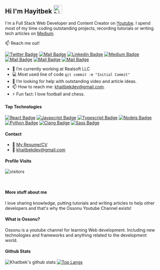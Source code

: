 ## Hi I'm Hayitbek <img src="https://user-images.githubusercontent.com/1303154/88677602-1635ba80-d120-11ea-84d8-d263ba5fc3c0.gif" width="28px" height="28px" alt="hi">

I'm a Full Stack Web Developer and Content Creator on [Youtube](https://www.youtube.com/channel/UCQYRaNgKXpSgnTNMJm5bBNA). I spend most of my time coding outstanding projects, recording tutorials or writing tech articles on [Medium](https://medium.com/@khaitbekdev).

:mailbox: Reach me out!

[![Twitter Badge](https://img.shields.io/badge/-@khaitbek-1ca0f1?style=flat&labelColor=1ca0f1&logo=twitter&logoColor=white&link=https://twitter.com/HayitbekD)](https://twitter.com/HayitbekD) [![Mail Badge](https://img.shields.io/badge/-Ossonu-e74c3c?style=flat&labelColor=e74c3c&logo=youtube&logoColor=white)](https://www.youtube.com/channel/UCQYRaNgKXpSgnTNMJm5bBNA) [![Linkedin Badge](https://img.shields.io/badge/-Hayitbek_Yusupov-0e76a8?style=flat&labelColor=0e76a8&logo=linkedin&logoColor=white)](https://www.linkedin.com/in/hayitbek-yusupov-a640a7226/) [![Medium Badge](https://img.shields.io/badge/-Hayitbek_Yusupov-salad?style=flat&labelColor=salad&logo=medium&logoColor=white)](https://medium.com/@khaitbekdev) [![Mail Badge](https://img.shields.io/badge/-@hayitbek__developer-e84393?style=flat&labelColor=e84393&logo=instagram&logoColor=white)](https://www.instagram.com/hayitbek_developer/) [![Mail Badge](https://img.shields.io/badge/-@hayitbek__developer-darkcyan?style=flat&labelColor=darkcyan&logo=telegram&logoColor=white)](https://t.me/khaitbekdev) [![Mail Badge](https://img.shields.io/badge/-khaitbekdev-c0392b?style=flat&labelColor=c0392b&logo=gmail&logoColor=white)](mailto:khaitbekdev@gmail.com)

<!-- TODO: Add last video link -->

- 🔭 I’m currently working at Realsoft LLC
- :computer: Most used line of code `git commit -m "Initial Commit"`
- 🤔 I’m looking for help with outstanding video and article ideas.
- 📫 How to reach me: khaitbekdev@gmail.com.
- ⚡ Fun fact: I love football and chess.

#### Top Technologies

<!-- TODO: Make technologies links takes you to repositories -->

[![React Badge](https://img.shields.io/badge/-React-61DBFB?style=for-the-badge&labelColor=black&logo=react&logoColor=61DBFB)](#) [![Javascript Badge](https://img.shields.io/badge/-Javascript-F0DB4F?style=for-the-badge&labelColor=black&logo=javascript&logoColor=F0DB4F)](#) [![Typescript Badge](https://img.shields.io/badge/-Typescript-007acc?style=for-the-badge&labelColor=black&logo=typescript&logoColor=007acc)](#) [![Nodejs Badge](https://img.shields.io/badge/-Nodejs-3C873A?style=for-the-badge&labelColor=black&logo=node.js&logoColor=3C873A)](#) [![Python Badge](https://img.shields.io/badge/-python-007acc?style=for-the-badge&labelColor=black&logo=python&logoColor=007acc)](#) [![Clang Badge](https://img.shields.io/badge/-Clang-007acc?style=for-the-badge&labelColor=black&logo=c&logoColor=007acc)](#) [![Sass Badge](https://img.shields.io/badge/-SCSS-crimson?style=for-the-badge&labelColor=black&logo=sass&logoColor=crimson)](#)

<!-- ### Articles

[<img align="left" alt="React" width="26px" src="https://raw.githubusercontent.com/github/explore/80688e429a7d4ef2fca1e82350fe8e3517d3494d/topics/react/react.png" />][reactplaylist]

[<img align="left" alt="HTML5" width="26px" src="https://raw.githubusercontent.com/github/explore/80688e429a7d4ef2fca1e82350fe8e3517d3494d/topics/html/html.png" />][htmltutorial]

[<img align="left" alt="JavaScript" width="26px" src="https://raw.githubusercontent.com/github/explore/80688e429a7d4ef2fca1e82350fe8e3517d3494d/topics/javascript/javascript.png" />][javascripttutorial]

[<img align="left" alt="Visual Studio Code" width="26px" src="https://raw.githubusercontent.com/github/explore/80688e429a7d4ef2fca1e82350fe8e3517d3494d/topics/visual-studio-code/visual-studio-code.png" />][vscodetutorial]

<img align="left" alt="Sass" width="26px" src="https://raw.githubusercontent.com/github/explore/80688e429a7d4ef2fca1e82350fe8e3517d3494d/topics/sass/sass.png" />

<img align="left" alt="Node.js" width="26px" src="https://raw.githubusercontent.com/github/explore/80688e429a7d4ef2fca1e82350fe8e3517d3494d/topics/nodejs/nodejs.png" />

<img align="left" alt="SQL" width="26px" src="https://raw.githubusercontent.com/github/explore/80688e429a7d4ef2fca1e82350fe8e3517d3494d/topics/sql/sql.png" />

<img align="left" alt="MySQL" width="26px" src="https://raw.githubusercontent.com/github/explore/80688e429a7d4ef2fca1e82350fe8e3517d3494d/topics/mysql/mysql.png" />

<img align="left" alt="Git" width="26px" src="https://raw.githubusercontent.com/github/explore/80688e429a7d4ef2fca1e82350fe8e3517d3494d/topics/git/git.png" />

<img align="left" alt="MongoDB" width="26px" src="https://raw.githubusercontent.com/github/explore/80688e429a7d4ef2fca1e82350fe8e3517d3494d/topics/mongodb/mongodb.png" />

<br />
<br /> -->

#### Contact
- :paperclip: [My Resume/CV](https://docs.google.com/document/d/1EOuzjfVAI4l6Wdcr1uSK4Pgir5-fLe5lxMekA_9vb-o/edit?usp=sharing)
- :email: khaitbekdev@gmail.com


#### Profile Visits 

![visitors](https://visitor-badge.glitch.me/badge?page_id=khaitbek.khaitbek)

<br >

#### More stuff about me

I love sharing knowledge, putting tutorials and writing articles to help other developers and that's why the Ossonu Youtube Channel exists!

#### What is Ossonu?

Ossonu is a youtube channel for learning Web development. Including new technologies and frameworks and anything related to the development world.


#### Github Stats

![Khaitbek's github stats](https://github-readme-stats.vercel.app/api?username=khaitbek&count_private=true&theme=tokyonight&hide=contribs,prs)
[![Top Langs](https://github-readme-stats.vercel.app/api/top-langs/?username=khaitbek)](https://github.com/khaitbek/github-readme-stats)


[reactplaylist]: https://www.youtube.com/watch?v=KxXXEL-k47Y&list=PLvXDmnBbOF7RnYiZvDwl2Pzcs2kfi10wd
[vscodetutorial]: https://www.youtube.com/watch?v=Bkie2ai8qeE&t=8s
[htmltutorial]: https://www.youtube.com/watch?v=VK6MXVxOsws&t=27s
[javascripttutorial]: https://www.youtube.com/watch?v=D-LHKvmX37E
